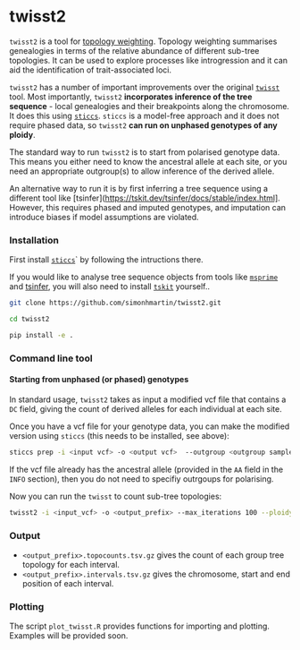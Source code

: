 # twisst2

`twisst2` is a tool for [topology weighting](https://doi.org/10.1534/genetics.116.194720). Topology weighting summarises genealogies in terms of the relative abundance of different sub-tree topologies. It can be used to explore processes like introgression and it can aid the identification of trait-associated loci.

`twisst2` has a number of important improvements over the original [`twisst`](https://github.com/simonhmartin/twisst) tool. Most importantly, `twisst2` **incorporates inference of the tree sequence** - local genealogies and their breakpoints along the chromosome. It does this using [`sticcs`](https://github.com/simonhmartin/sticcs). `sticcs` is a model-free approach and it does not require phased data, so `twisst2` **can run on unphased genotypes of any ploidy**.

The standard way to run `twisst2` is to start from polarised genotype data. This means you either need to know the ancestral allele at each site, or you need an appropriate outgroup(s) to allow inference of the derived allele.

An alternative way to run it is by first inferring a tree sequence using a different tool like [tsinfer](https://tskit.dev/tsinfer/docs/stable/index.html]. However, this requires phased and imputed genotypes, and imputation can introduce biases if model assumptions are violated.


### Installation

First install [`sticcs`](https://github.com/simonhmartin/sticcs)` by following the intructions there.

If you would like to analyse tree sequence objects from tools like [`msprime`](https://tskit.dev/msprime/docs/stable/intro.html) and [tsinfer](https://tskit.dev/tsinfer/docs/stable/index.html), you will also need to install [`tskit`](https://tskit.dev/tskit/docs/stable/introduction.html) yourself..

```bash
git clone https://github.com/simonhmartin/twisst2.git

cd twisst2

pip install -e .
```

### Command line tool

#### Starting from unphased (or phased) genotypes

In standard usage, `twisst2` takes as input a modified vcf file that contains a `DC` field, giving the count of derived alleles for each individual at each site.

Once you have a vcf file for your genotype data, you can make the modified version using `sticcs` (this needs to be installed, see above):
```bash
sticcs prep -i <input vcf> -o <output vcf>  --outgroup <outgroup sample ID>
```

If the vcf file already has the ancestral allele (provided in the `AA` field in the `INFO` section), then you do not need to specifiy outrgoups for polarising.

Now you can run the `twisst` to count sub-tree topologies:

```bash
twisst2 -i <input_vcf> -o <output_prefix> --max_iterations 100 --ploidy 2 --groups <groupname1> <groupname2> <groupname3> <groupname4> --groups_file
```

### Output

* `<output_prefix>.topocounts.tsv.gz` gives the count of each group tree topology for each interval.
* `<output_prefix>.intervals.tsv.gz` gives the chromosome, start and end position of each interval.

### Plotting

The script `plot_twisst.R` provides functions for importing and plotting. Examples will be provided soon.

